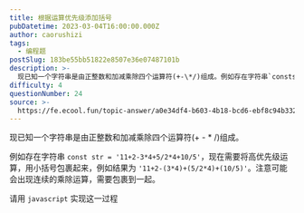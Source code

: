 ```yaml
---
title: 根据运算优先级添加括号
pubDatetime: 2023-03-04T16:00:00.000Z
author: caorushizi
tags:
  - 编程题
postSlug: 183be55bb51822e8507e36e07487101b
description: >-
  现已知一个字符串是由正整数和加减乘除四个运算符(+-\*/)组成。例如存在字符串`conststr='11+2-3*4+5/2*4+10/5'`，现在需要将高优先级运算，用小括号包裹起来，例如结果为`
difficulty: 4
questionNumber: 24
source: >-
  https://fe.ecool.fun/topic-answer/a0e34df4-b603-4b18-bcd6-ebf8c94b3325?orderBy=updateTime&order=desc&tagId=26
---
```


现已知一个字符串是由正整数和加减乘除四个运算符(+ - \* /)组成。

例如存在字符串 `const str = '11+2-3*4+5/2*4+10/5'`，现在需要将高优先级运算，用小括号包裹起来，例如结果为 `'11+2-(3*4)+(5/2*4)+(10/5)'`。注意可能会出现连续的乘除运算，需要包裹到一起。

请用 `javascript` 实现这一过程
